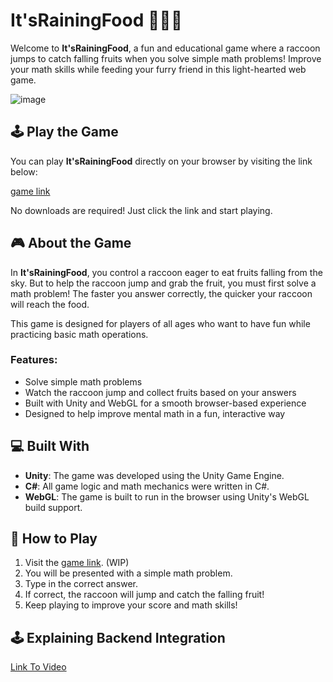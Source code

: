 # It'sRainingFood 🍒🍇🍉

Welcome to **It'sRainingFood**, a fun and educational game where a raccoon jumps to catch falling fruits when you solve simple math problems! Improve your math skills while feeding your furry friend in this light-hearted web game.

![image](https://github.com/Mushroom-Ano/ServerSyncedUnityGame/assets/81051693/ed5db522-f343-4628-bbea-0c2d12ce28f2)

## 🕹️ Play the Game

You can play **It'sRainingFood** directly on your browser by visiting the link below:

[game link](https://mushroom-ano.github.io/ServerSyncedUnityGame/)

No downloads are required! Just click the link and start playing.

## 🎮 About the Game

In **It'sRainingFood**, you control a raccoon eager to eat fruits falling from the sky. But to help the raccoon jump and grab the fruit, you must first solve a math problem! The faster you answer correctly, the quicker your raccoon will reach the food.

This game is designed for players of all ages who want to have fun while practicing basic math operations.

### Features:
- Solve simple math problems
- Watch the raccoon jump and collect fruits based on your answers
- Built with Unity and WebGL for a smooth browser-based experience
- Designed to help improve mental math in a fun, interactive way

## 💻 Built With

- **Unity**: The game was developed using the Unity Game Engine.
- **C#**: All game logic and math mechanics were written in C#.
- **WebGL**: The game is built to run in the browser using Unity's WebGL build support.

## 🚀 How to Play

1. Visit the [game link](https://mushroom-ano.github.io/ServerSyncedUnityGame/). (WIP)
2. You will be presented with a simple math problem.
3. Type in the correct answer.
4. If correct, the raccoon will jump and catch the falling fruit!
5. Keep playing to improve your score and math skills!

## 🕹️ Explaining Backend Integration

[Link To Video](https://youtu.be/IwtgsGiGW2U)


